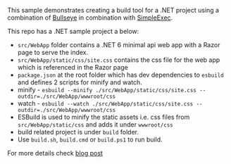 This sample demonstrates creating a build tool for a .NET project using a combination of [Bullseye](https://github.com/adamralph/bullseye) in combination with [SimpleExec](https://github.com/adamralph/simple-exec).

This repo has a .NET sample project a below:
- `src/WebApp` folder contains a .NET 6 minimal api web app with a Razor page to serve the index. 
- `src/WebApp/static/css/site.css` contains the css file for the web app which is referenced in the Razor page
- `package.json` at the root folder which has dev dependencies to `esbuild` and defines 2 scripts for minify and watch.
- minify - `esbuild --minify ./src/WebApp/static/css/site.css --outdir=./src/WebApp/wwwroot/css`
- watch - `esbuild --watch ./src/WebApp/static/css/site.css --outdir=./src/WebApp/wwwroot/css`
- ESBuild is used to minify the static assets i.e. css files from `src/WebApp/static/css`  and adds it under `wwwroot/css`
- build related project is under `build` folder.
- Use `build.sh`, `build.cmd` or `build.ps1` to run build.

For more details check [blog post](https://mysticmind.dev/dotnet-build-tool-using-bullseye-and-simpleexec)
 
